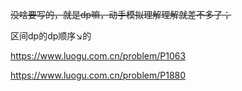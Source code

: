 ~~没啥要写的，就是dp嘛，动手模拟理解理解就差不多了；~~

区间dp的dp顺序↘的

https://www.luogu.com.cn/problem/P1063

https://www.luogu.com.cn/problem/P1880

